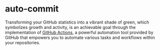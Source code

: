 # auto-commit

Transforming your GitHub statistics into a vibrant shade of green, which
symbolizes growth and activity, is an achievable goal through the
implementation of [GitHub Actions](https://github.com/features/actions), a
powerful automation tool provided by GitHub that empowers you to automate
various tasks and workflows within your repositories.
